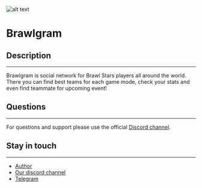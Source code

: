 ![alt text](https://github.com/svjugb/itmo-web/Assets/Images/Brawlgram.png)
# Brawlgram
## Description
***
Brawlgram is social network for Brawl Stars players all around the world. 
There you can find best teams for each game mode, check your stats and even find teammate for upcoming event!
## Questions
***
For questions and support please use the official [Discord channel](https://discord.gg/VamuXaes).
## Stay in touch
***
* [Author](https://vk.com/svjugb)
* [Our discord channel](https://discord.gg/VamuXaes)
* [Telegram](https://t.me/+J163W37kPIg0MzZi)

